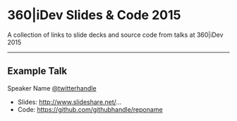 360|iDev Slides & Code 2015
==============

A collection of links to slide decks and source code from talks at 360|iDev 2015

-----

## Example Talk
Speaker Name [@twitterhandle](https://twitter.com/twitterhandle)


* Slides: http://www.slideshare.net/...
* Code: https://github.com/githubhandle/reponame
